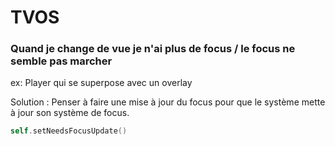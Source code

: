 # TVOS

### Quand je change de vue je n'ai plus de focus / le focus ne semble pas marcher
ex: Player qui se superpose avec un overlay

Solution :
Penser à faire une mise à jour du focus pour que le système mette à jour son système de focus.
```swift
self.setNeedsFocusUpdate()
```
